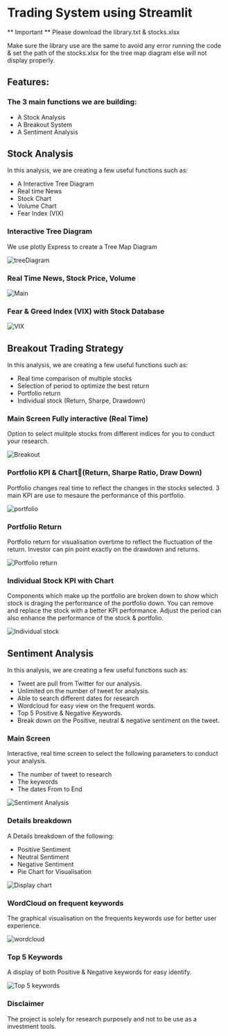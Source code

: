 # Trading System using Streamlit

** Important **
Please download the library.txt & stocks.xlsx 

Make sure the library use are the same to avoid any error running the code & set the path of the stocks.xlsx for the tree map diagram else will not display properly. 

## Features: 
### The 3 main functions we are building:

- A Stock Analysis 
- A Breakout System 
- A Sentiment Analysis

## Stock Analysis

In this analysis, we are creating a few useful functions such as: 
- A Interactive Tree Diagram 
- Real time News 
- Stock Chart 
- Volume Chart
- Fear Index (VIX)

### Interactive Tree Diagram
We use plotly Express to create a Tree Map Diagram

![treeDiagram](https://user-images.githubusercontent.com/48453212/171925405-095c6e35-202e-4b27-b50a-49c7834cabbb.png)

### Real Time News, Stock Price, Volume

![Main](https://user-images.githubusercontent.com/48453212/171925531-2113e499-86b2-4a0f-8929-74abf80ad0b1.png)

### Fear & Greed Index (VIX) with Stock Database 
![VIX](https://user-images.githubusercontent.com/48453212/171925708-16a64ab1-0c09-4f4b-96c8-b3f2498a25be.png)


## Breakout Trading Strategy
In this analysis, we are creating a few useful functions such as: 

- Real time comparison of multiple stocks 
- Selection of period to optimize the best return
- Portfolio return 
- Individual stock (Return, Sharpe, Drawdown)

### Main Screen Fully interactive (Real Time)
Option to select mulitple stocks from different indices for you to conduct your research.

![Breakout](https://user-images.githubusercontent.com/48453212/171925837-e71cc5ee-31d4-4eb8-9655-14ba57bead49.png)


### Portfolio KPI & Chart(Return, Sharpe Ratio, Draw Down)
Portfolio changes real time to reflect the changes in the stocks selected. 3 main KPI are use to mesaure the performance of this portfolio. 

![portfolio](https://user-images.githubusercontent.com/48453212/171925996-0990de79-f08f-4a1d-8cf2-8ed446a4ed8b.png)

### Portfolio Return
Portfolio return for visualisation overtime to reflect the fluctuation of the return. Investor can pin point exactly on the drawdown and returns. 

![Portfolio return](https://user-images.githubusercontent.com/48453212/171926053-5be9d84c-82d0-4ef9-8a51-424df6383817.png)

### Individual Stock KPI with Chart
Components which make up the portfolio are broken down to show which stock is draging the performance of the portfolio down. You can remove and replace the stock with a better KPI performance. Adjust the period can also enhance the performance of the stock & portfolio. 

![Individual stock](https://user-images.githubusercontent.com/48453212/171926106-b1b78998-d726-4f3d-9f77-c5c12eeaaca6.png)

## Sentiment Analysis 
In this analysis, we are creating a few useful functions such as: 

- Tweet are pull from Twitter for our analysis.
- Unlimited on the number of tweet for analysis.
- Able to search different dates for research
- Wordcloud for easy view on the frequent words.
- Top 5 Positive & Negative Keywords. 
- Break down on the Positive, neutral & negative sentiment on the tweet. 

### Main Screen
Interactive, real time screen to select the following parameters to conduct your analysis. 
- The number of tweet to research
- The keywords 
- The dates From to End

![Sentiment Analysis](https://user-images.githubusercontent.com/48453212/171926168-bec4f348-30d0-4a1e-8da6-a9f5ee4350a4.png)

### Details breakdown 
A Details breakdown of the following: 
- Positive Sentiment
- Neutral Sentiment
- Negative Sentiment
- Pie Chart for Visualisation 

![Display chart](https://user-images.githubusercontent.com/48453212/171926240-13f9ca98-938d-4bba-ae90-3a4ee3e1749e.png)

### WordCloud on frequent keywords
The graphical visualisation on the frequents keywords use for better user experience. 

![wordcloud](https://user-images.githubusercontent.com/48453212/171926302-7cc6c460-38db-4d68-90c7-5347a3d68775.png)


### Top 5 Keywords

A display of both Positive & Negative keywords for easy identify. 

![Top 5 keywords](https://user-images.githubusercontent.com/48453212/171926324-fddf0636-399b-4ebd-bcbe-6fafbddafcc6.png)


### Disclaimer 
The project is solely for research purposely and not to be use as a investment tools. 
